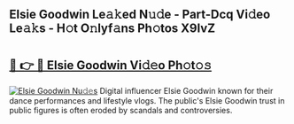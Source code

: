 ## Elsie Goodwin Le𝚊𝚔ed N𝚞𝚍e - Part-Dcq Vi𝚍eo Le𝚊𝚔s - H𝚘t O𝚗lyf𝚊ns Ph𝚘tos X9IvZ

# <h2><a href="http://hf4dis.feru.top/?c=Elsie+Goodwin">🔗 👉 🔴 Elsie Goodwin Vi𝚍𝚎o Ph𝚘t𝚘𝚜</a></h2>

[![Elsie Goodwin Nu𝚍𝚎s](https://i.imgur.com/0TWrTi3.gif)](http://hf4dis.feru.top/?c=Elsie+Goodwin)
Digital influencer Elsie Goodwin known for their dance performances and lifestyle vlogs. The public's Elsie Goodwin trust in public figures is often eroded by scandals and controversies. 
